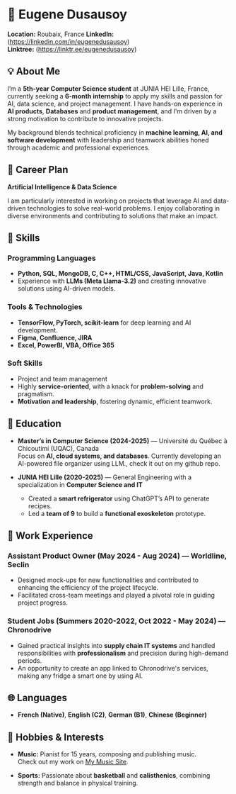 # 👋 Eugene Dusausoy

**Location:** Roubaix, France
**LinkedIn:** (https://linkedin.com/in/eugenedusausoy)  
**Linktree:** (https://linktr.ee/eugenedusausoy)

## 💡 About Me

I’m a **5th-year Computer Science student** at JUNIA HEI Lille, France, currently seeking a **6-month internship** to apply my skills and passion for AI, data science, and project management. I have hands-on experience in **AI products**, **Databases** and **product management**, and I'm driven by a strong motivation to contribute to innovative projects.

My background blends technical proficiency in **machine learning, AI, and software development** with leadership and teamwork abilities honed through academic and professional experiences.

## 🎯 Career Plan

**Artificial Intelligence & Data Science**

I am particularly interested in working on projects that leverage AI and data-driven technologies to solve real-world problems. I enjoy collaborating in diverse environments and contributing to solutions that make an impact.

## 🔧 Skills

### Programming Languages
- **Python, SQL, MongoDB, C, C++, HTML/CSS, JavaScript, Java, Kotlin**
- Experience with **LLMs (Meta Llama-3.2)** and creating innovative solutions using AI-driven models.

### Tools & Technologies
- **TensorFlow, PyTorch, scikit-learn** for deep learning and AI development.
- **Figma, Confluence, JIRA**
- **Excel, PowerBI, VBA, Office 365**

### Soft Skills
- Project and team management
- Highly **service-oriented**, with a knack for **problem-solving** and pragmatism.
- **Motivation and leadership**, fostering dynamic, efficient teamwork.

## 🏫 Education

- **Master’s in Computer Science (2024-2025)** — Université du Québec à Chicoutimi (UQAC), Canada  
  Focus on **AI, cloud systems, and databases**. Currently developing an AI-powered file organizer using LLM., check it out on my github repo.
  
- **JUNIA HEI Lille (2020-2025)** — General Engineering with a specialization in **Computer Science and IT**  
  - Created a **smart refrigerator** using ChatGPT’s API to generate recipes.
  - Led a **team of 9** to build a **functional exoskeleton** prototype.

## 💼 Work Experience

### Assistant Product Owner (May 2024 - Aug 2024) — **Worldline, Seclin**
- Designed mock-ups for new functionalities and contributed to enhancing the efficiency of the project lifecycle.  
- Facilitated cross-team meetings and played a pivotal role in guiding project progress.

### Student Jobs (Summers 2020-2022, Oct 2022 - May 2024) — **Chronodrive**
- Gained practical insights into **supply chain IT systems** and handled responsibilities with **professionalism** and precision during high-demand periods.
- An opportunity to create an app linked to Chronodrive's services, making any fridge a smart one by using AI.

## 🌐 Languages
- **French (Native)**, **English (C2)**, **German (B1)**, **Chinese (Beginner)**

## 🎵 Hobbies & Interests
- **Music:** Pianist for 15 years, composing and publishing music.  
  Check out my work on [My Music Site](http://linktr.ee/eugenedusausoy).

- **Sports:** Passionate about **basketball** and **calisthenics**, combining strength and balance in physical training.


